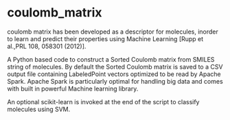 # coulomb_matrix
coulomb matrix has been developed as a descriptor for molecules, inorder to learn and predict their properties using Machine Learning  [Rupp et al.,PRL 108, 058301 (2012)]. 

A Python based code to construct a Sorted Coulomb matrix  from SMILES string  of molecules. By default the Sorted Coulomb matrix is saved to a CSV output file containing LabeledPoint vectors optimized to be read by Apache Spark. Apache Spark is particularly optimal for handling big data and comes with built in powerful Machine learning library. 

An optional scikit-learn is invoked at the end of the script to classify molecules using SVM.


